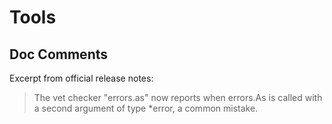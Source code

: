 # Tools

## Doc Comments

Excerpt from official release notes:

> The vet checker "errors.as" now reports when errors.As is called with a second argument of type *error, a common mistake.
